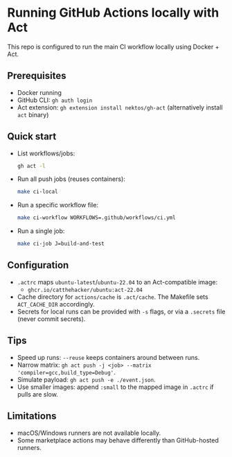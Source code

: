 # Running GitHub Actions locally with Act

This repo is configured to run the main CI workflow locally using Docker + Act.

## Prerequisites
- Docker running
- GitHub CLI: `gh auth login`
- Act extension: `gh extension install nektos/gh-act` (alternatively install `act` binary)

## Quick start

- List workflows/jobs:
  ```bash
  gh act -l
  ```
- Run all push jobs (reuses containers):
  ```bash
  make ci-local
  ```
- Run a specific workflow file:
  ```bash
  make ci-workflow WORKFLOWS=.github/workflows/ci.yml
  ```
- Run a single job:
  ```bash
  make ci-job J=build-and-test
  ```

## Configuration

- `.actrc` maps `ubuntu-latest`/`ubuntu-22.04` to an Act-compatible image:
  - `ghcr.io/catthehacker/ubuntu:act-22.04`
- Cache directory for `actions/cache` is `.act/cache`. The Makefile sets `ACT_CACHE_DIR` accordingly.
- Secrets for local runs can be provided with `-s` flags, or via a `.secrets` file (never commit secrets).

## Tips

- Speed up runs: `--reuse` keeps containers around between runs.
- Narrow matrix: `gh act push -j <job> --matrix 'compiler=gcc,build_type=Debug'`.
- Simulate payload: `gh act push -e ./event.json`.
- Use smaller images: append `:small` to the mapped image in `.actrc` if pulls are slow.

## Limitations

- macOS/Windows runners are not available locally.
- Some marketplace actions may behave differently than GitHub-hosted runners.

